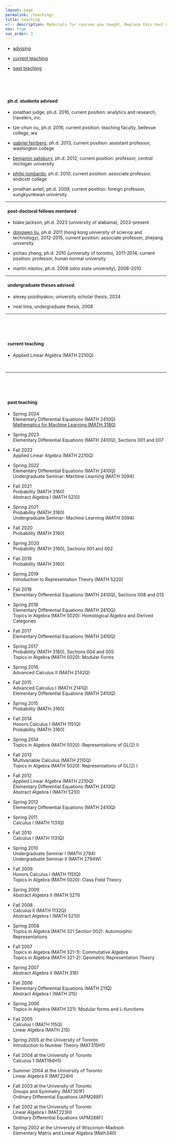 ```yaml
---
layout: page
permalink: /teaching/
title: teaching
<!-- description: Materials for courses you taught. Replace this text with your description. -->
nav: true
nav_order: 3
---
```




<ul>
<li><p><a href="#ad">advising</a></p></li>
<li><p><a href="#ct">current teaching</a></p></li> 
<li><p><a href="#pt">past teaching</a></p></li>

</ul>

<a id="ad">
&nbsp;<br> &nbsp;<br> &nbsp;<br>



<h4>&nbsp; ph.d. students advised</h4>

<ul>

<li><p>jonathan judge</a>, ph.d. 2016, current position: analytics and research,
travelers, inc.</p> </li>
<li><p>tze-chun ou, ph.d. 2016, current position: teaching faculty, bellevue college, wa</p> </li>
<li><p><a href="https://www.washcoll.edu/people_departments/faculty/feinberg-gabe.php">gabriel
feinberg</a>, ph.d. 2013, current position: assistant
professor, washington college</p> </li>
<li><p><a href="http://people.cst.cmich.edu/salis1bt/">benjamin
salisbury</a>, ph.d. 2012, current position: professor, central michigan university</p> </li>  
<li><p><a href="https://www.endicott.edu/academics/schools/science-technology/faculty/p/philip-lombardo">philip lombardo</a>, ph.d. 2010, current position: associate
professor, endicott college</p> </li>
<li><p>jonathan axtell, ph.d. 2009, current position: foreign
professor,
sungkyunkwan university</p> </li>


</ul>

<hr>


<h4>&nbsp; post-doctoral fellows mentored</h4>

<ul>
<li><p>blake jackson</a>, ph.d. 2023 (university of alabama), 2023-present</p> </li>

<li><p><a href="https://person.zju.edu.cn/en/dwliu/850065.html">dongwen liu</a>, ph.d. 2011 (hong kong university of science and technology), 2012-2015, current position: associate professor, zhejiang university</p> </li>

<li>yichao zhang, ph.d. 2010 (university of toronto), 2011-2014, current position: professor, hunan normal university</p> </li>  


<li><p>martin nikolov, ph.d. 2008 (ohio state university), 2008-2010</p> </li>


</ul>


<hr>


<h4>&nbsp; undergraduate theses advised</h4>

<ul>

<li><p>alexey pozdnyakov</a>, university scholar thesis, 2024</p> </li>

<li><p>neal lima</a>, undergraduate thesis, 2008</p> </li>

</ul>

<hr>

<a id="ct">
&nbsp;<br> &nbsp;<br> &nbsp;<br>


<h4>&nbsp; current teaching</h4>
<ul>

<li><p>Applied Linear Algebra (MATH 2210Q)</p></li>
</ul>

<br>
<hr>

<a id="pt">
&nbsp;<br> &nbsp;<br> &nbsp;<br>


<h4>&nbsp; past teaching</h4>

<ul>

<li><p>Spring 2024<br>
Elementary Differential Equations (MATH 2410Q)<br>
<a href="https://khlee-math.github.io/teaching/math3180s24/">Mathematics for Machine Learning (MATH 3180)</a></p></li>
 
<li><p>Spring 2023<br>
Elementary Differential Equations (MATH 2410Q), Sections 001 and 007</p></li>
  
<li><p>Fall 2022<br>
Applied Linear Algebra (MATH 2210Q)</p></li>
   
<li><p>Spring 2022<br>
Elementary Differential Equations (MATH 2410Q)<br>
Undergraduate Seminar: Machine Learning (MATH 3094)</p></li>
   
<li><p>Fall 2021<br>
Probability (MATH 3160)<br>
Abstract Algebra I (MATH 5210)</p></li>
  
<li><p>Spring 2021<br>
Probability (MATH 3160)<br>
Undergraduate Seminar: Machine Learning (MATH 3094)</p></li>


<li><p>Fall 2020<br>
Probability (MATH 3160)</p></li>


<li><p>Spring 2020<br>
Probability (MATH 3160), Sections 001 and 002</p></li>


<li><p>Fall 2019<br>
Probability (MATH 3160)</p></li>


<li><p>Spring 2019<br>
Introduction to Representation Theory (MATH 5220)</p></li>

<li><p>Fall 2018<br>
Elementary Differential Equations (MATH 2410Q), Sections 008 and 013</p></li>

<li><p>Spring 2018<br>
Elementary Differential Equations (MATH 2410Q)<br>
Topics in Algebra (MATH 5020): Homological Algebra and Derived Categories</p></li>

<li><p>Fall 2017<br>
Elementary Differential Equations (MATH 2410Q)</p></li>

<li><p>Spring 2017<br>
Probability (MATH 3160), Sections 004 and 005<br>
Topics in Algebra (MATH 5020): Modular Forms</p></li>


<li><p>Spring 2016<br>
Advanced Calculus II (MATH 2142Q)</p></li>


<li><p>Fall 2015<br>
Advanced Calculus I (MATH 2141Q)<br>
Elementary Differential Equations (MATH 2410Q)</p></li>


<li><p>Spring 2015<br>
Probability (MATH 3160)</p></li>



<li><p>Fall 2014<br>
Honors Calculus I (MATH 1151Q)<br>
Probability (MATH 3160)</p></li>

<li><p>Spring 2014<br>
Topics in Algebra (MATH 5020): Representations of GL(2) II</p></li>

<li><p>Fall 2013<br>
Multivariable Calculus (MATH 2110Q)<br>
Topics in Algebra (MATH 5020): Representations of GL(2) I</p></li>

<li><p>Fall 2012<br>
Applied Linear Algebra (MATH 2210Q)<br>
Elementary Differential Equations (MATH 2410Q)<br>
Abstract Algebra I (MATH 5210)</p></li>

<li><p>Spring 2012<br>
Elementary Differential Equations (MATH 2410Q)
</p></li>


<li><p>Spring 2011<br>
Calculus I (MATH 1131Q)
</p></li>

<li><p>Fall 2010<br>
Calculus I (MATH 1131Q)
</p></li>

<li><p>Spring 2010<br>
Undergraduate Seminar I (MATH 2784)<br>
Undergraduate Seminar II (MATH 2794W)
</p></li>


<li><p>Fall 2009<br>
Honors Calculus I (MATH 1151Q)<br>
Topics in Algebra (MATH 5020): Class Field Theory
</p></li>

<li><p>Spring 2009<br>
Abstract Algebra II (MATH 5211)</p></li>

<li><p>Fall 2008<br>
Calculus II (MATH 1132Q)<br>
Abstract Algebra I (MATH 5210)</p></li>

<li><p>Spring 2008<br>
Topics in Algebra (MATH 321 Section 002): Automorphic Representations</p></li>


<li><p>Fall 2007<br>
Topics in Algebra (MATH 321-1): Commutative Algebra<br>
Topics in Algebra (MATH 321-2): Geometric Representation Theory</p></li>


<li><p>Spring 2007<br>
Abstract Algebra II (MATH 316)</p></li>



<li><p>Fall 2006<br>
Elementary Differential Equations (MATH 211Q)<br>
Abstract Algebra I (MATH 315)</p></li>



<li><p>Spring 2006<br>
Topics in Algebra (MATH 321): Modular forms and L-functions</p></li>

<li><p>Fall 2005<br>
Calculus I (MATH 115Q)<br>
Linear Algebra (MATH 215)</p></li>

<li><p>Spring 2005 at the University of Toronto<br>
Introduction to Number Theory (MAT315H1)</p></li>

<li><p>Fall 2004 at the University of Toronto<br>
Calculus 1 (MAT194H1)</p></li>

<li><p>Summer 2004 at the University of Toronto<br>
Linear Algebra II (MAT224H)
</p></li>

<li><p>Fall 2003 at the University of Toronto<br>
Groups and Symmetry (MAT301F)<br>
Ordinary Differential Equations (APM288F)
</p></li>


<li><p>Fall 2002 at the University of Toronto<br>
Linear Algebra I (MAT223H)<br>
Ordinary Differential Equations (APM288F)
</p></li>

<li><p>Spring 2002 at the University of Wisconsin-Madison <br>
Elementary Matrix and Linear Algebra (Math340)</p></li>

</ul>
